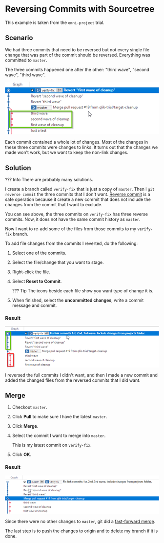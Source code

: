 # Reversing Commits with Sourcetree

This example is taken from the `omni-project` trial.

## Scenario

We had three commits that need to be reversed but not every single file change that was part of the commit should be reversed.
Everything was committed to `master`.

The three commits happened one after the other: "third wave", "second wave", "third wave".

![fix](assets/images/branch-fix.png)

Each commit contained a whole lot of changes. Most of the changes in these three commits were changes to links. It turns out that the changes we made won't work, but we want to keep the non-link changes.

## Solution

??? Info
    There are probably many solutions.

I create a branch called `verify-fix` that is just a copy of `master`. Then I `git reverse commit` the three commits that I don't want. [Reverse commit](revert-gitExt.md) is a safe operation because it create a new commit that does not include the changes from the commit that I want to exclude.

You can see above, the three commits on `verify-fix` has three reverse commits. Now, it does not have the same commit history as `master`.

Now I want to re-add some of the files from those commits to my `verify-fix` branch.

To add file changes from the commits I reverted, do the following:

1. Select one of the commits.
1. Select the file/change that you want to stage.
1. Right-click the file.
1. Select **Reset to Commit**.

    ??? Tip
        The icons beside each file show you want type of change it is.

1. When finished, select the **uncommitted changes**, write a commit message and commit.

### Result

 ![fix](assets/images/fix-diff.png)

I reversed the full commits I didn't want, and then I made a new commit and added the changed files from the reversed commits that I did want.

## Merge

1. Checkout `master`.
1. Click **Pull** to make sure I have the latest `master`.
1. Click **Merge**.
1. Select the commit I want to merge into `master`.

    This is my latest commit on `verify-fix`.

1. Click **OK**.

### Result

![fix](assets/images/fix-ff.png)

Since there were no other changes to `master`, git did a [fast-forward merge](ff-sourcetree.md).

The last step is to push the changes to origin and to delete my branch if it is done.
